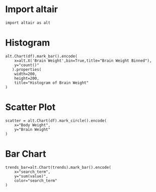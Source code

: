 # Import altair
``` import altair as alt ```


# Histogram

``` 
alt.Chart(df).mark_bar().encode(
    x=alt.X('Brain Weight',bin=True,title="Brain Weight Binned"),
    y="count()"
   ).properties(
    width=200,
    height=200,
    title="Histogram of Brain Weight"
)
```

# Scatter Plot

``` 
scatter = alt.Chart(df).mark_circle().encode(
    x="Body Weight",
    y="Brain Weight"
)
```

# Bar Chart

``` 
trends_bar=alt.Chart(trends).mark_bar().encode(
    x="search_term",
    y="sum(value)",
    color="search_term"
)
```
